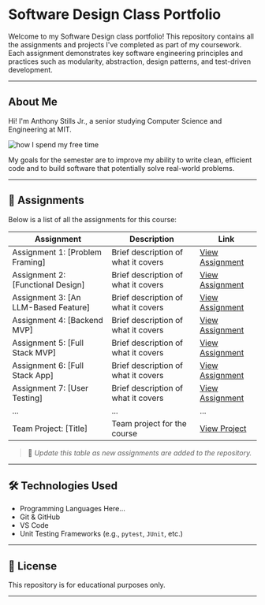 # Software Design Class Portfolio

Welcome to my Software Design class portfolio! This repository contains all the assignments and projects I've completed as part of my coursework. Each assignment demonstrates key software engineering principles and practices such as modularity, abstraction, design patterns, and test-driven development.

---

## About Me

Hi! I'm Anthony Stills Jr., a senior studying Computer Science and Engineering at MIT. 

![how I spend my free time](https://pm1.aminoapps.com/5811/962478792407dc3e8e062e36b5bcc7cf9ff968f3_hq.jpg)

My goals for the semester are to improve my ability to write clean, efficient code and to build software that potentially solve real-world problems.

---

## 📁 Assignments

Below is a list of all the assignments for this course:

| Assignment | Description | Link |
|------------|-------------|------|
| Assignment 1: [Problem Framing] | Brief description of what it covers | [View Assignment](assignments/assignment1) |
| Assignment 2: [Functional Design] | Brief description of what it covers | [View Assignment](assignments/assignment2) |
| Assignment 3: [An LLM-Based Feature] | Brief description of what it covers | [View Assignment](assignments/assignment3) |
| Assignment 4: [Backend MVP] | Brief description of what it covers | [View Assignment](assignments/assignment4) |
| Assignment 5: [Full Stack MVP] | Brief description of what it covers | [View Assignment](assignments/assignment5) |
| Assignment 6: [Full Stack App] | Brief description of what it covers | [View Assignment](assignments/assignment6) |
| Assignment 7: [User Testing] | Brief description of what it covers | [View Assignment](assignments/assignment7) |
| ... | ... | ... |
| Team Project: [Title] | Team project for the course | [View Project](./final-project) |

> 🔄 *Update this table as new assignments are added to the repository.*

---

## 🛠️ Technologies Used

- Programming Languages Here...
- Git & GitHub
- VS Code 
- Unit Testing Frameworks (e.g., `pytest`, `JUnit`, etc.)

---

## 📜 License

This repository is for educational purposes only.

---
